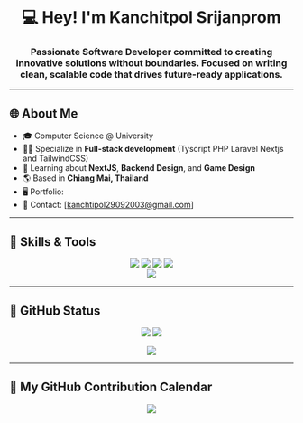 <h1 align="center">💻 Hey! I'm Kanchitpol Srijanprom</h1>
<h3 align="center">Passionate Software Developer committed to creating innovative solutions without boundaries. Focused on writing clean, scalable code that drives future-ready applications.</h3>

---

## 🌐 About Me

- 🎓 Computer Science @ University
- 🧑‍💻 Specialize in **Full-stack development** (Tyscript PHP Laravel Nextjs and TailwindCSS)
- 🔐 Learning about **NextJS**, **Backend Design**, and **Game Design**
- 🌎 Based in **Chiang Mai, Thailand**
- 🖥 Portfolio:
- 📩 Contact: [kanchtipol29092003@gmail.com]

---

## 🧠 Skills & Tools

<p align="center">
  <!-- Languages -->
  <img src="https://skillicons.dev/icons?i=c,cs,cpp,ts,js,lua,dart" />
  <img src="https://skillicons.dev/icons?i=react,nextjs,tailwind,angular" />
  <img src="https://skillicons.dev/icons?i=nodejs,php,py,cmake" />
  <img src="https://skillicons.dev/icons?i=mongodb,mysql" /><br>
  <!-- Tools -->
  <img src="https://skillicons.dev/icons?i=git,figma,vercel,unity,visualstudio,vscode,github,flutter," />
  
</p>

---

## 🖤 GitHub Status

<p align="center">
  <img src="https://github-readme-stats.vercel.app/api?username=KIRINTING&show_icons=true&count_private=true&theme=tokyonight&hide_border=true" />
  <img src="https://github-readme-stats.vercel.app/api/top-langs/?username=KIRINTING&layout=compact&theme=tokyonight&hide_border=true" />
</p>

<p align="center">
  <img src="https://komarev.com/ghpvc/?username=KIRINTING&label=Profile+Views&color=8B5CF6&style=flat" />
</p>

---

## 📆 My GitHub Contribution Calendar

<p align="center">
  <img src="https://github-readme-activity-graph.vercel.app/graph?username=KIRINTING&theme=tokyo-night&hide_border=true" />
</p>



